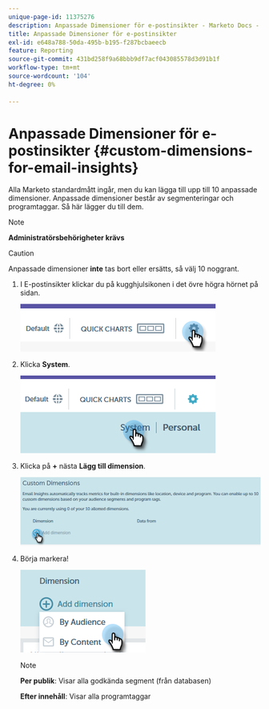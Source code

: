```yaml
---
unique-page-id: 11375276
description: Anpassade Dimensioner för e-postinsikter - Marketo Docs - produktdokumentation
title: Anpassade Dimensioner för e-postinsikter
exl-id: e648a788-50da-495b-b195-f287bcbaeecb
feature: Reporting
source-git-commit: 431bd258f9a68bbb9df7acf043085578d3d91b1f
workflow-type: tm+mt
source-wordcount: '104'
ht-degree: 0%

---
```


# Anpassade Dimensioner för e-postinsikter {#custom-dimensions-for-email-insights}

Alla Marketo standardmått ingår, men du kan lägga till upp till 10 anpassade dimensioner. Anpassade dimensioner består av segmenteringar och programtaggar. Så här lägger du till dem.

>[!NOTE]
>
>**Administratörsbehörigheter krävs**

>[!CAUTION]
>
>Anpassade dimensioner **inte** tas bort eller ersätts, så välj 10 noggrant.

1. I E-postinsikter klickar du på kugghjulsikonen i det övre högra hörnet på sidan.

   ![](assets/cd1.png)

1. Klicka **System**.

   ![](assets/cd2.png)

1. Klicka på **+** nästa **Lägg till dimension**.

   ![](assets/cd3.png)

1. Börja markera!

   ![](assets/cd4.png)

   >[!NOTE]
   >
   >**Per publik**: Visar alla godkända segment (från databasen)
   >
   >**Efter innehåll**: Visar alla programtaggar
